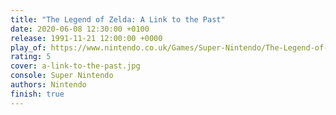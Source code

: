 ```yaml
---
title: "The Legend of Zelda: A Link to the Past"
date: 2020-06-08 12:30:00 +0100
release: 1991-11-21 12:00:00 +0000
play_of: https://www.nintendo.co.uk/Games/Super-Nintendo/The-Legend-of-Zelda-A-Link-to-the-Past-841179.html
rating: 5
cover: a-link-to-the-past.jpg
console: Super Nintendo
authors: Nintendo
finish: true
---
```


